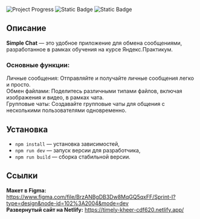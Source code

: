 ![Project Progress](https://img.shields.io/badge/progress-30%25-orange)
![Static Badge](https://img.shields.io/badge/build-passing-brightgreen)
![Static Badge](https://img.shields.io/badge/node-%5E16.6.0-blue)

## Описание

**Simple Chat** — это удобное приложение для обмена сообщениями, разработанное в рамках обучения на курсе Яндекс.Практикум.

### Основные функции:

Личные сообщения: Отправляйте и получайте личные сообщения легко и просто.  
Обмен файлами: Поделитесь различными типами файлов, включая изображения и видео, в рамках чата.  
Групповые чаты: Создавайте групповые чаты для общения с несколькими пользователями одновременно.

## Установка

- `npm install` — установка зависимостей,
- `npm run dev` — запуск версии для разработчика,
- `npm run build` — сборка стабильной версии.

## Cсылки

**Макет в Figma:** https://www.figma.com/file/BrzANBgDB3Dw8MqGQ5qxFF/Sprint-I?type=design&node-id=102%3A2004&mode=dev</li>  
**Развернутый сайт на Netlify:** https://timely-kheer-cdf620.netlify.app/
